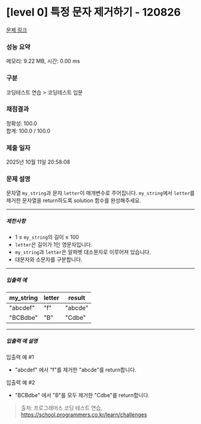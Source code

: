 # [level 0] 특정 문자 제거하기 - 120826 

[문제 링크](https://school.programmers.co.kr/learn/courses/30/lessons/120826) 

### 성능 요약

메모리: 9.22 MB, 시간: 0.00 ms

### 구분

코딩테스트 연습 > 코딩테스트 입문

### 채점결과

정확성: 100.0<br/>합계: 100.0 / 100.0

### 제출 일자

2025년 10월 11일 20:58:08

### 문제 설명

<p style="user-select: auto !important;">문자열 <code style="user-select: auto !important;">my_string</code>과 문자 <code style="user-select: auto !important;">letter</code>이 매개변수로 주어집니다. <code style="user-select: auto !important;">my_string</code>에서 <code style="user-select: auto !important;">letter</code>를 제거한 문자열을 return하도록 solution 함수를 완성해주세요.</p>

<hr style="user-select: auto !important;">

<h5 style="user-select: auto !important;">제한사항</h5>

<ul style="user-select: auto !important;">
<li style="user-select: auto !important;">1 ≤ <code style="user-select: auto !important;">my_string</code>의 길이 ≤ 100</li>
<li style="user-select: auto !important;"><code style="user-select: auto !important;">letter</code>은 길이가 1인 영문자입니다.</li>
<li style="user-select: auto !important;"><code style="user-select: auto !important;">my_string</code>과 <code style="user-select: auto !important;">letter</code>은 알파벳 대소문자로 이루어져 있습니다.</li>
<li style="user-select: auto !important;">대문자와 소문자를 구분합니다.</li>
</ul>

<hr style="user-select: auto !important;">

<h5 style="user-select: auto !important;">입출력 예</h5>
<table class="table" style="user-select: auto !important;">
        <thead style="user-select: auto !important;"><tr style="user-select: auto !important;">
<th style="user-select: auto !important;">my_string</th>
<th style="user-select: auto !important;">letter</th>
<th style="user-select: auto !important;">result</th>
</tr>
</thead>
        <tbody style="user-select: auto !important;"><tr style="user-select: auto !important;">
<td style="user-select: auto !important;">"abcdef"</td>
<td style="user-select: auto !important;">"f"</td>
<td style="user-select: auto !important;">"abcde"</td>
</tr>
<tr style="user-select: auto !important;">
<td style="user-select: auto !important;">"BCBdbe"</td>
<td style="user-select: auto !important;">"B"</td>
<td style="user-select: auto !important;">"Cdbe"</td>
</tr>
</tbody>
      </table>
<hr style="user-select: auto !important;">

<h5 style="user-select: auto !important;">입출력 예 설명</h5>

<p style="user-select: auto !important;">입출력 예 #1</p>

<ul style="user-select: auto !important;">
<li style="user-select: auto !important;">"abcdef" 에서 "f"를 제거한 "abcde"를 return합니다.</li>
</ul>

<p style="user-select: auto !important;">입출력 예 #2</p>

<ul style="user-select: auto !important;">
<li style="user-select: auto !important;">"BCBdbe" 에서 "B"를 모두 제거한 "Cdbe"를 return합니다.</li>
</ul>


> 출처: 프로그래머스 코딩 테스트 연습, https://school.programmers.co.kr/learn/challenges